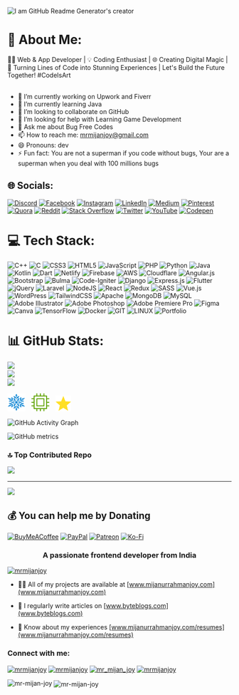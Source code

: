 ![I am GitHub Readme Generator's creator](https://media.licdn.com/dms/image/D5616AQGsdSGFaEHh7w/profile-displaybackgroundimage-shrink_350_1400/0/1697963842904?e=1703721600&v=beta&t=kor6XAg_JaH563EGY_BJ0-X2KS1j9hgkuVdGgZHm4l4)



# 💫 About Me:
👨‍💻 Web & App Developer | 💡 Coding Enthusiast | 🌐 Creating Digital Magic | 🚀 Turning Lines of Code into Stunning Experiences | Let's Build the Future Together! #CodeIsArt<br><br>

- 🔭 I’m currently working on Upwork and Fiverr 
- 🌱 I’m currently learning Java 
- 👯 I’m looking to collaborate on GitHub  
- 🤔 I’m looking for help with Learning Game Development 
- 💬 Ask me about Bug Free Codes 
- 📫 How to reach me: mrmijanjoy@gmail.com 
- 😄 Pronouns: dev 
- ⚡ Fun fact: You are not a superman if you code without bugs, Your are a superman when you deal with 100 millions bugs 




## 🌐 Socials:
[![Discord](https://img.shields.io/badge/Discord-%237289DA.svg?logo=discord&logoColor=white)](https://discord.gg/mr_mijan_joy) [![Facebook](https://img.shields.io/badge/Facebook-%231877F2.svg?logo=Facebook&logoColor=white)](https://facebook.com/mr.mrmijanjoy) [![Instagram](https://img.shields.io/badge/Instagram-%23E4405F.svg?logo=Instagram&logoColor=white)](https://instagram.com/mr_mijan_joy) [![LinkedIn](https://img.shields.io/badge/LinkedIn-%230077B5.svg?logo=linkedin&logoColor=white)](https://linkedin.com/in/mrmijanjoy) [![Medium](https://img.shields.io/badge/Medium-12100E?logo=medium&logoColor=white)](https://medium.com/@mrmijanjoy) [![Pinterest](https://img.shields.io/badge/Pinterest-%23E60023.svg?logo=Pinterest&logoColor=white)](https://pinterest.com/mrmijanjoy) [![Quora](https://img.shields.io/badge/Quora-%23B92B27.svg?logo=Quora&logoColor=white)](https://quora.com/profile/Mijanur-Rahman-Joy-3) [![Reddit](https://img.shields.io/badge/Reddit-%23FF4500.svg?logo=Reddit&logoColor=white)](https://reddit.com/user/mrmijanjoy) [![Stack Overflow](https://img.shields.io/badge/-Stackoverflow-FE7A16?logo=stack-overflow&logoColor=white)](https://stackoverflow.com/users/22789793) [![Twitter](https://img.shields.io/badge/Twitter-%231DA1F2.svg?logo=Twitter&logoColor=white)](https://twitter.com/mrmijanjoy) [![YouTube](https://img.shields.io/badge/YouTube-%23FF0000.svg?logo=YouTube&logoColor=white)](https://youtube.com/@mijanurrahmanjoy) [![Codepen](https://img.shields.io/badge/Codepen-000000?style=for-the-badge&logo=codepen&logoColor=white)](https://codepen.io/mrmijanjoy) <!--[<img src='https://cdn.jsdelivr.net/npm/simple-icons@3.0.1/icons/icloud.svg' alt='website' height='40'>](https://www.mijanurrahmanjoy.com) -->


# 💻 Tech Stack:
![C++](https://img.shields.io/badge/c++-%2300599C.svg?style=for-the-badge&logo=c%2B%2B&logoColor=white) ![C](https://img.shields.io/badge/c-%2300599C.svg?style=for-the-badge&logo=c&logoColor=white) ![CSS3](https://img.shields.io/badge/css3-%231572B6.svg?style=for-the-badge&logo=css3&logoColor=white) ![HTML5](https://img.shields.io/badge/html5-%23E34F26.svg?style=for-the-badge&logo=html5&logoColor=white) ![JavaScript](https://img.shields.io/badge/javascript-%23323330.svg?style=for-the-badge&logo=javascript&logoColor=%23F7DF1E) ![PHP](https://img.shields.io/badge/php-%23777BB4.svg?style=for-the-badge&logo=php&logoColor=white) ![Python](https://img.shields.io/badge/python-3670A0?style=for-the-badge&logo=python&logoColor=ffdd54) ![Java](https://img.shields.io/badge/java-%23ED8B00.svg?style=for-the-badge&logo=openjdk&logoColor=white) ![Kotlin](https://img.shields.io/badge/kotlin-%237F52FF.svg?style=for-the-badge&logo=kotlin&logoColor=white) ![Dart](https://img.shields.io/badge/dart-%230175C2.svg?style=for-the-badge&logo=dart&logoColor=white) ![Netlify](https://img.shields.io/badge/netlify-%23000000.svg?style=for-the-badge&logo=netlify&logoColor=#00C7B7) ![Firebase](https://img.shields.io/badge/firebase-%23039BE5.svg?style=for-the-badge&logo=firebase) <!--[GithubPages](https://img.shields.io/badge/github%20pages-121013?style=for-the-badge&logo=github&logoColor=white)--> ![AWS](https://img.shields.io/badge/AWS-%23FF9900.svg?style=for-the-badge&logo=amazon-aws&logoColor=white) ![Cloudflare](https://img.shields.io/badge/Cloudflare-F38020?style=for-the-badge&logo=Cloudflare&logoColor=white) <!--[Google Cloud](https://img.shields.io/badge/GoogleCloud-%234285F4.svg?style=for-the-badge&logo=google-cloud&logoColor=white) ![Oracle](https://img.shields.io/badge/Oracle-F80000?style=for-the-badge&logo=oracle&logoColor=white)--> ![Angular.js](https://img.shields.io/badge/angular.js-%23E23237.svg?style=for-the-badge&logo=angularjs&logoColor=white) ![Bootstrap](https://img.shields.io/badge/bootstrap-%238511FA.svg?style=for-the-badge&logo=bootstrap&logoColor=white) <!--[.Net](https://img.shields.io/badge/.NET-5C2D91?style=for-the-badge&logo=.net&logoColor=white)--> ![Bulma](https://img.shields.io/badge/bulma-00D0B1?style=for-the-badge&logo=bulma&logoColor=white) ![Code-Igniter](https://img.shields.io/badge/CodeIgniter-%23EF4223.svg?style=for-the-badge&logo=codeIgniter&logoColor=white) <!--[Chart.js](https://img.shields.io/badge/chart.js-F5788D.svg?style=for-the-badge&logo=chart.js&logoColor=white)--> ![Django](https://img.shields.io/badge/django-%23092E20.svg?style=for-the-badge&logo=django&logoColor=white) ![Express.js](https://img.shields.io/badge/express.js-%23404d59.svg?style=for-the-badge&logo=express&logoColor=%2361DAFB) ![Flutter](https://img.shields.io/badge/Flutter-%2302569B.svg?style=for-the-badge&logo=Flutter&logoColor=white) ![jQuery](https://img.shields.io/badge/jquery-%230769AD.svg?style=for-the-badge&logo=jquery&logoColor=white) ![Laravel](https://img.shields.io/badge/laravel-%23FF2D20.svg?style=for-the-badge&logo=laravel&logoColor=white) ![NodeJS](https://img.shields.io/badge/node.js-6DA55F?style=for-the-badge&logo=node.js&logoColor=white) ![React](https://img.shields.io/badge/react-%2320232a.svg?style=for-the-badge&logo=react&logoColor=%2361DAFB) ![Redux](https://img.shields.io/badge/redux-%23593d88.svg?style=for-the-badge&logo=redux&logoColor=white) ![SASS](https://img.shields.io/badge/SASS-hotpink.svg?style=for-the-badge&logo=SASS&logoColor=white) ![Vue.js](https://img.shields.io/badge/vue.js-%2335495e.svg?style=for-the-badge&logo=vuedotjs&logoColor=%234FC08D) ![WordPress](https://img.shields.io/badge/WordPress-%23117AC9.svg?style=for-the-badge&logo=WordPress&logoColor=white) ![TailwindCSS](https://img.shields.io/badge/tailwindcss-%2338B2AC.svg?style=for-the-badge&logo=tailwind-css&logoColor=white) ![Apache](https://img.shields.io/badge/apache-%23D42029.svg?style=for-the-badge&logo=apache&logoColor=white) ![MongoDB](https://img.shields.io/badge/MongoDB-%234ea94b.svg?style=for-the-badge&logo=mongodb&logoColor=white) ![MySQL](https://img.shields.io/badge/mysql-%2300000f.svg?style=for-the-badge&logo=mysql&logoColor=white) <!--[Firebase](https://img.shields.io/badge/Firebase-039BE5?style=for-the-badge&logo=Firebase&logoColor=white)--> <!--[MariaDB](https://img.shields.io/badge/MariaDB-003545?style=for-the-badge&logo=mariadb&logoColor=white)--> ![Adobe Illustrator](https://img.shields.io/badge/adobe%20illustrator-%23FF9A00.svg?style=for-the-badge&logo=adobe%20illustrator&logoColor=white) <!--[Adobe Lightroom](https://img.shields.io/badge/Adobe%20Lightroom-31A8FF.svg?style=for-the-badge&logo=Adobe%20Lightroom&logoColor=white)--> ![Adobe Photoshop](https://img.shields.io/badge/adobe%20photoshop-%2331A8FF.svg?style=for-the-badge&logo=adobe%20photoshop&logoColor=white) ![Adobe Premiere Pro](https://img.shields.io/badge/Adobe%20Premiere%20Pro-9999FF.svg?style=for-the-badge&logo=Adobe%20Premiere%20Pro&logoColor=white) ![Figma](https://img.shields.io/badge/figma-%23F24E1E.svg?style=for-the-badge&logo=figma&logoColor=white) ![Canva](https://img.shields.io/badge/Canva-%2300C4CC.svg?style=for-the-badge&logo=Canva&logoColor=white) ![TensorFlow](https://img.shields.io/badge/TensorFlow-%23FF6F00.svg?style=for-the-badge&logo=TensorFlow&logoColor=white) ![Docker](https://img.shields.io/badge/docker-%230db7ed.svg?style=for-the-badge&logo=docker&logoColor=white) ![GIT](https://img.shields.io/badge/Git-fc6d26?style=for-the-badge&logo=git&logoColor=white) ![LINUX](https://img.shields.io/badge/Linux-FCC624?style=for-the-badge&logo=linux&logoColor=black) ![Portfolio](https://img.shields.io/badge/Portfolio-%23000000.svg?style=for-the-badge&logo=firefox&logoColor=#FF7139)
# 📊 GitHub Stats:
![](https://github-readme-stats.vercel.app/api?username=mr-mijan-joy&theme=tokyonight&hide_border=false&include_all_commits=true&count_private=true)<br/>
![](https://github-readme-streak-stats.herokuapp.com/?user=mr-mijan-joy&theme=tokyonight&hide_border=false)<br/>
![](https://github-readme-stats.vercel.app/api/top-langs/?username=mr-mijan-joy&theme=tokyonight&hide_border=false&include_all_commits=true&count_private=true&layout=compact)


<a href='https://archiveprogram.github.com/'><img src='https://raw.githubusercontent.com/acervenky/animated-github-badges/master/assets/acbadge.gif' width='40' height='40'></a> <a href='https://docs.github.com/en/developers'><img src='https://raw.githubusercontent.com/acervenky/animated-github-badges/master/assets/devbadge.gif' width='40' height='40'></a> <a href='https://stars.github.com/'><img src='https://raw.githubusercontent.com/acervenky/animated-github-badges/master/assets/starbadge.gif' width='35' height='35'></a> 

![GitHub Activity Graph](https://activity-graph.herokuapp.com/graph?username=mr-mijan-joy)  

![GitHub metrics](https://metrics.lecoq.io/mr-mijan-joy)  




### 🔝 Top Contributed Repo
![](https://github-contributor-stats.vercel.app/api?username=mr-mijan-joy&limit=5&theme=tokyonight&combine_all_yearly_contributions=true)

---
[![](https://visitcount.itsvg.in/api?id=mr-mijan-joy&icon=9&color=6)](https://visitcount.itsvg.in)

  ## 💰 You can help me by Donating
  [![BuyMeACoffee](https://img.shields.io/badge/Buy%20Me%20a%20Coffee-ffdd00?style=for-the-badge&logo=buy-me-a-coffee&logoColor=black)](https://buymeacoffee.com/mrmijanjoy) [![PayPal](https://img.shields.io/badge/PayPal-00457C?style=for-the-badge&logo=paypal&logoColor=white)](https://paypal.me/mrmijanjoy) [![Patreon](https://img.shields.io/badge/Patreon-F96854?style=for-the-badge&logo=patreon&logoColor=white)](https://patreon.com/mrmijanjoy) [![Ko-Fi](https://img.shields.io/badge/Ko--fi-F16061?style=for-the-badge&logo=ko-fi&logoColor=white)](https://ko-fi.com/mrmijanjoy) 

  
<!-- Proudly created with GPRM ( https://gprm.itsvg.in ) -->



<h3 align="center">A passionate frontend developer from India</h3>

<p align="left"> <a href="https://twitter.com/mrmijanjoy" target="blank"><img src="https://img.shields.io/twitter/follow/mrmijanjoy?logo=twitter&style=for-the-badge" alt="mrmijanjoy" /></a> </p>

- 👨‍💻 All of my projects are available at [www.mijanurrahmanjoy.com](www.mijanurrahmanjoy.com)

- 📝 I regularly write articles on [www.byteblogs.com](www.byteblogs.com)

- 📄 Know about my experiences [www.mijanurrahmanjoy.com/resumes](www.mijanurrahmanjoy.com/resumes)

<h3 align="left">Connect with me:</h3>
<p align="left">
<a href="https://dev.to/mrmijanjoy" target="blank"><img align="center" src="https://raw.githubusercontent.com/rahuldkjain/github-profile-readme-generator/master/src/images/icons/Social/devto.svg" alt="mrmijanjoy" height="30" width="40" /></a>
<a href="https://twitter.com/mrmijanjoy" target="blank"><img align="center" src="https://raw.githubusercontent.com/rahuldkjain/github-profile-readme-generator/master/src/images/icons/Social/twitter.svg" alt="mrmijanjoy" height="30" width="40" /></a>
<a href="https://www.hackerrank.com/mr_mijan_joy" target="blank"><img align="center" src="https://raw.githubusercontent.com/rahuldkjain/github-profile-readme-generator/master/src/images/icons/Social/hackerrank.svg" alt="mr_mijan_joy" height="30" width="40" /></a>
<a href="https://www.topcoder.com/members/mrmijanjoy" target="blank"><img align="center" src="https://raw.githubusercontent.com/rahuldkjain/github-profile-readme-generator/master/src/images/icons/Social/topcoder.svg" alt="mrmijanjoy" height="30" width="40" /></a>
</p>

<p><img align="left" src="https://github-readme-stats.vercel.app/api/top-langs?username=mr-mijan-joy&show_icons=true&locale=en&layout=compact" alt="mr-mijan-joy" /></p>

<p>&nbsp;<img align="center" src="https://github-readme-stats.vercel.app/api?username=mr-mijan-joy&show_icons=true&locale=en" alt="mr-mijan-joy" /></p>

